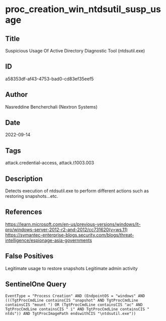 # proc_creation_win_ntdsutil_susp_usage

## Title
Suspicious Usage Of Active Directory Diagnostic Tool (ntdsutil.exe)

## ID
a58353df-af43-4753-bad0-cd83ef35eef5

## Author
Nasreddine Bencherchali (Nextron Systems)

## Date
2022-09-14

## Tags
attack.credential-access, attack.t1003.003

## Description
Detects execution of ntdsutil.exe to perform different actions such as restoring snapshots...etc.

## References
https://learn.microsoft.com/en-us/previous-versions/windows/it-pro/windows-server-2012-r2-and-2012/cc731620(v=ws.11)
https://symantec-enterprise-blogs.security.com/blogs/threat-intelligence/espionage-asia-governments

## False Positives
Legitimate usage to restore snapshots
Legitimate admin activity

## SentinelOne Query
```
EventType = "Process Creation" AND (EndpointOS = "windows" AND (((TgtProcCmdLine containsCIS "snapshot" AND TgtProcCmdLine containsCIS "mount ") OR (TgtProcCmdLine containsCIS "ac" AND TgtProcCmdLine containsCIS " i" AND TgtProcCmdLine containsCIS " ntds")) AND TgtProcImagePath endswithCIS "\ntdsutil.exe"))

```
